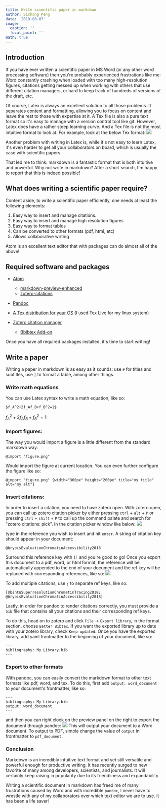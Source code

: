```yaml
---
title: Write scientific paper in markdown
author: Sichong Peng
date: '2019-08-07'
image:
  caption: ''
  focal_point: ''
math: true
---
```


## Introduction

If you have ever written a scientific paper in MS Word (or any other word processing software) then you're probably experienced frustrations like me: Word constantly crashing when loaded with too many high-resolution figures, citations getting messed up when working with others that use different citation managers, or hard to keep track of hundreds of versions of the draft, etc.

Of course, Latex is always an excellent solution to all those problems. It separates content and formatting, allowing you to focus on content and leave the rest to those with expertise at it. A Tex file is also a pure text format so it's easy to manage with a version control tool like git. However, Latex does have a rather steep learning curve. And a Tex file is not the most intuitive format to look at. For example, look at the below Tex format: ![](/img/Tex_example.png)

Another problem with writing in Latex is, while it's not easy to learn Latex, it's even harder to get all your collaborators on board, which is usually the case with scientific papers.

That led me to think: markdown is a fantastic format that is both intuitive and powerful. Why not write in markdown? After a short search, I'm happy to report that this is indeed possible!

## What does writing a scientific paper require?

Content aside, to write a scientific paper efficiently, one needs at least the following elements:

1. Easy way to insert and manage citations.
2. Easy way to insert and manage high resolution figures
3. Easy way to format tables
4. Can be converted to other formats (pdf, html, etc)
5. Allows collaborative writing

Atom is an excellent text editor that with packages can do almost all of the above!

## Required software and packages

- [Atom](https://atom.io/)
  - [markdown-preview-enhanced](https://atom.io/packages/markdown-preview-enhanced)
  - [zotero-citations](https://atom.io/packages/zotero-citations)

- [Pandoc](https://pandoc.org/)

- [A Tex distribution for your OS](https://www.latex-project.org/get/) (I used Tex Live for my linux system)

- [Zotero citation manager](https://www.zotero.org/)
  - [Bbibtex Add-on](https://retorque.re/zotero-better-bibtex/installation/)

Once you have all required packages installed, it's time to start writing!

## Write a paper

Writing a paper in markdown is as easy as it sounds: use `#` for titles and subtitles, use `|` to format a table, among other things.

### Write math equations

You can use Latex syntax to write a math equation, like so:

```
$f_A^2+2f_Af_B+f_B^2=1$
```

$f_A^2+2f_Af_B+f_B^2=1$

### Import figures:

The way you would import a figure is a little different from the standard markdown way:

```
@import "figure.png"
```

Would import the figure at current location. You can even further configure the figure like so:

```
@import "figure.png" {width="300px" height="200px" title="my title" alt="my alt"}
```

### Insert citations:

In order to insert a citation, you need to have zotero open. With zotero open, you can call up zotero citation picker by either pressing `ctrl` + `alt` + `P` or pressing `ctrl` + `shift` + `P` to call up the command palate and search for "zotero citations: pick". In the citation picker window like below: ![](/img/zotero_picker.png)

type in the reference you wish to insert and hit `enter`. A string of citation key should appear in your document:

```
@bryoisEvaluationChromatinAccessibility2018
```

Surround this reference key with `[]` and you're good to go! Once you export this document to a pdf, word, or html format, the reference will be automatically appended to the end of your document and the ref key will be replaced with corresponding references, like so: ![](/img/citation_eg.png)

To add multiple citations, use `;` to separate ref keys, like so:

```
[@bintuSuperresolutionChromatinTracing2018; @bryoisEvaluationChromatinAccessibility2018]
```

Lastly, in order for pandoc to render citations correctly, you must provide a `bib` file that contains all your citations and their corresponding ref keys.

To do this, head on to zotero and click `File` -> `Export library`, in the format section, choose `Better Bibtex`. If you want the exported library up to date with your zotero library, check `Keep updated`. Once you have the exported library, add yaml frontmatter to the beginning of your document, like so:

```
---
bibliography: My Library.bib
---
```

### Export to other formats

With pandoc, you can easily convert the markdown format to other text formats like pdf, word, and tex. To do this, first add `output: word_document` to your document's frontmatter, like so:

```
---
bibliography: My Library.bib
output: word_document
---
```

and then you can right clock on the preview panel on the right to export the document through pandoc: ![](/img/pandoc_right_click.png) This will output your document to a Word document. To output to PDF, simple change the value of `output` in frontmatter to `pdf_document`.

### Conclusion

Markdown is an incredibly intuitive text format and yet still versatile and powerful enough for productive writing. It has recently surged to new favorite of many among developers, scientists, and journalists. It will certainly keep raising in popularity due to its friendliness and expandability.

Writing a scientific document in markdown has freed me of many frustrations caused by Word and with incredible `pandoc`, I never have to wrestle with any of my collaborators over which text editor we are to use. It has been a life saver!
